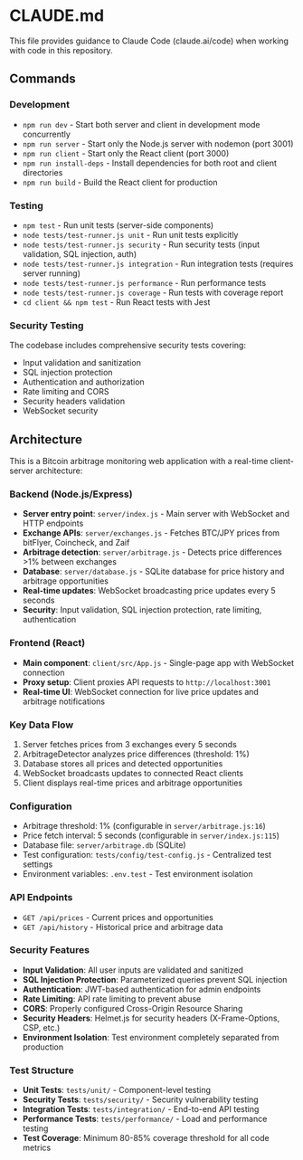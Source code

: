 # CLAUDE.md

This file provides guidance to Claude Code (claude.ai/code) when working with code in this repository.

## Commands

### Development
- `npm run dev` - Start both server and client in development mode concurrently
- `npm run server` - Start only the Node.js server with nodemon (port 3001)
- `npm run client` - Start only the React client (port 3000)
- `npm run install-deps` - Install dependencies for both root and client directories
- `npm run build` - Build the React client for production

### Testing
- `npm test` - Run unit tests (server-side components)
- `node tests/test-runner.js unit` - Run unit tests explicitly
- `node tests/test-runner.js security` - Run security tests (input validation, SQL injection, auth)
- `node tests/test-runner.js integration` - Run integration tests (requires server running)
- `node tests/test-runner.js performance` - Run performance tests
- `node tests/test-runner.js coverage` - Run tests with coverage report
- `cd client && npm test` - Run React tests with Jest

### Security Testing
The codebase includes comprehensive security tests covering:
- Input validation and sanitization
- SQL injection protection
- Authentication and authorization
- Rate limiting and CORS
- Security headers validation
- WebSocket security

## Architecture

This is a Bitcoin arbitrage monitoring web application with a real-time client-server architecture:

### Backend (Node.js/Express)
- **Server entry point**: `server/index.js` - Main server with WebSocket and HTTP endpoints
- **Exchange APIs**: `server/exchanges.js` - Fetches BTC/JPY prices from bitFlyer, Coincheck, and Zaif
- **Arbitrage detection**: `server/arbitrage.js` - Detects price differences >1% between exchanges
- **Database**: `server/database.js` - SQLite database for price history and arbitrage opportunities
- **Real-time updates**: WebSocket broadcasting price updates every 5 seconds
- **Security**: Input validation, SQL injection protection, rate limiting, authentication

### Frontend (React)
- **Main component**: `client/src/App.js` - Single-page app with WebSocket connection
- **Proxy setup**: Client proxies API requests to `http://localhost:3001`
- **Real-time UI**: WebSocket connection for live price updates and arbitrage notifications

### Key Data Flow
1. Server fetches prices from 3 exchanges every 5 seconds
2. ArbitrageDetector analyzes price differences (threshold: 1%)
3. Database stores all prices and detected opportunities
4. WebSocket broadcasts updates to connected React clients
5. Client displays real-time prices and arbitrage opportunities

### Configuration
- Arbitrage threshold: 1% (configurable in `server/arbitrage.js:16`)
- Price fetch interval: 5 seconds (configurable in `server/index.js:115`)
- Database file: `server/arbitrage.db` (SQLite)
- Test configuration: `tests/config/test-config.js` - Centralized test settings
- Environment variables: `.env.test` - Test environment isolation

### API Endpoints
- `GET /api/prices` - Current prices and opportunities
- `GET /api/history` - Historical price and arbitrage data

### Security Features
- **Input Validation**: All user inputs are validated and sanitized
- **SQL Injection Protection**: Parameterized queries prevent SQL injection
- **Authentication**: JWT-based authentication for admin endpoints
- **Rate Limiting**: API rate limiting to prevent abuse
- **CORS**: Properly configured Cross-Origin Resource Sharing
- **Security Headers**: Helmet.js for security headers (X-Frame-Options, CSP, etc.)
- **Environment Isolation**: Test environment completely separated from production

### Test Structure
- **Unit Tests**: `tests/unit/` - Component-level testing
- **Security Tests**: `tests/security/` - Security vulnerability testing
- **Integration Tests**: `tests/integration/` - End-to-end API testing
- **Performance Tests**: `tests/performance/` - Load and performance testing
- **Test Coverage**: Minimum 80-85% coverage threshold for all code metrics